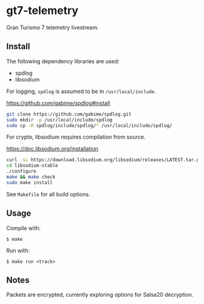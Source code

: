 # gt7-telemetry

Gran Turismo 7 telemetry livestream.

## Install

The following dependency libraries are used:
 - spdlog
 - libsodium

For logging, `spdlog` is assumed to be in `/usr/local/include`.

https://github.com/gabime/spdlog#install

```sh
git clone https://github.com/gabime/spdlog.git
sudo mkdir -p /usr/local/include/spdlog
sudo cp -R spdlog/include/spdlog/* /usr/local/include/spdlog/
```

For crypto, libsodium requires compilation from source.

https://doc.libsodium.org/installation

```sh
curl -sL https://download.libsodium.org/libsodium/releases/LATEST.tar.gz | tar xz
cd libsodium-stable
./configure
make && make check
sudo make install
```

See `Makefile` for all build options.

## Usage

Compile with:
```
$ make
```

Run with:
```
$ make run <track>
```

## Notes
Packets are encrypted, currently exploring options for Salsa20 decryption.

